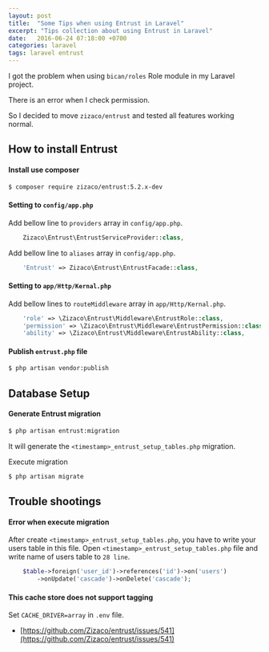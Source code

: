 ```yaml
---
layout: post
title:  "Some Tips when using Entrust in Laravel"
excerpt: "Tips collection about using Entrust in Laravel"
date:   2016-06-24 07:18:00 +0700
categories: laravel
tags: laravel entrust
---
```


I got the problem when using `bican/roles` Role module in my Laravel project.

There is an error when I check permission.

So I decided to move `zizaco/entrust` and tested all features working normal.

## How to install Entrust

#### Install use composer

```bash
$ composer require zizaco/entrust:5.2.x-dev
```

#### Setting to `config/app.php`

Add bellow line to `providers` array in `config/app.php`.

```php
    Zizaco\Entrust\EntrustServiceProvider::class,
```

Add bellow line to `aliases` array in `config/app.php`.

```php
    'Entrust' => Zizaco\Entrust\EntrustFacade::class,
```

#### Setting to `app/Http/Kernal.php`

Add bellow lines to `routeMiddleware` array in `app/Http/Kernal.php`.

```php
    'role' => \Zizaco\Entrust\Middleware\EntrustRole::class,
    'permission' => \Zizaco\Entrust\Middleware\EntrustPermission::class,
    'ability' => \Zizaco\Entrust\Middleware\EntrustAbility::class,
```

#### Publish `entrust.php` file

```bash
$ php artisan vendor:publish
```

## Database Setup

#### Generate Entrust migration

```bash
$ php artisan entrust:migration
```

It will generate the `<timestamp>_entrust_setup_tables.php` migration.

Execute migration

```bash
$ php artisan migrate
```

## Trouble shootings

#### Error when execute migration

After create `<timestamp>_entrust_setup_tables.php`, you have to write your users table in this file. Open `<timestamp>_entrust_setup_tables.php` file and write name of users table to `28 line`.

```php
    $table->foreign('user_id')->references('id')->on('users')
        ->onUpdate('cascade')->onDelete('cascade');
```

#### This cache store does not support tagging

Set `CACHE_DRIVER=array` in `.env` file.

* [https://github.com/Zizaco/entrust/issues/541](https://github.com/Zizaco/entrust/issues/541)